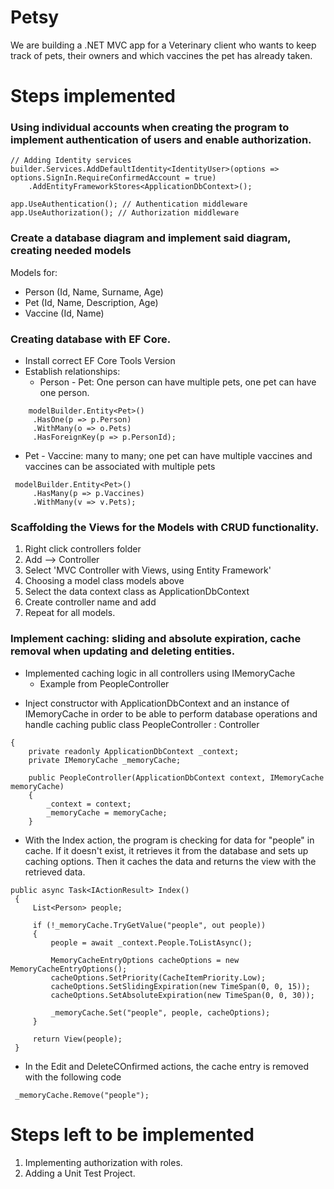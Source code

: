 # Petsy
We are building a .NET MVC app for a Veterinary client who wants to keep track of pets, their owners and which vaccines the pet has already taken.

# Steps implemented
### Using individual accounts when creating the program to implement authentication of users and enable authorization.
```<csharp>
// Adding Identity services
builder.Services.AddDefaultIdentity<IdentityUser>(options => options.SignIn.RequireConfirmedAccount = true)
    .AddEntityFrameworkStores<ApplicationDbContext>();

app.UseAuthentication(); // Authentication middleware
app.UseAuthorization(); // Authorization middleware
```
      
### Create a database diagram and implement said diagram, creating needed models
  Models for:
  * Person (Id, Name, Surname, Age)
  * Pet (Id, Name, Description, Age)
  * Vaccine (Id, Name)
### Creating database with EF Core.
* Install correct EF Core Tools Version
* Establish relationships:
  + Person - Pet: One person can have multiple pets, one pet can have one person.
```<csharp>
    modelBuilder.Entity<Pet>()
     .HasOne(p => p.Person)
     .WithMany(o => o.Pets)
     .HasForeignKey(p => p.PersonId);
```
  + Pet - Vaccine: many to many; one pet can have multiple vaccines and vaccines can be associated with multiple pets
```<csharp>
 modelBuilder.Entity<Pet>()
     .HasMany(p => p.Vaccines)
     .WithMany(v => v.Pets);
```
    
### Scaffolding the Views for the Models with CRUD functionality.
1. Right click controllers folder
2. Add --> Controller
3. Select 'MVC Controller with Views, using Entity Framework'
4. Choosing a model class models above
5. Select the data context class as ApplicationDbContext
6. Create controller name and add
7. Repeat for all models.
   
### Implement caching: sliding and absolute expiration, cache removal when updating and deleting entities.
* Implemented caching logic in all controllers using IMemoryCache
  - Example from PeopleController
  
 - Inject constructor with ApplicationDbContext and an instance of IMemoryCache in order to be able to perform database operations and handle caching
public class PeopleController : Controller
```<csharp>
{
    private readonly ApplicationDbContext _context;
    private IMemoryCache _memoryCache;

    public PeopleController(ApplicationDbContext context, IMemoryCache memoryCache)
    {
        _context = context;
        _memoryCache = memoryCache;
    }
```
- With the Index action, the program is checking for data for "people" in cache. If it doesn't exist, it retrieves it from the database and sets up caching options. Then it caches the data and returns the view with the retrieved data.
 ```<csharp>
public async Task<IActionResult> Index()
  {
      List<Person> people;

      if (!_memoryCache.TryGetValue("people", out people))
      {
          people = await _context.People.ToListAsync();

          MemoryCacheEntryOptions cacheOptions = new MemoryCacheEntryOptions();
          cacheOptions.SetPriority(CacheItemPriority.Low);
          cacheOptions.SetSlidingExpiration(new TimeSpan(0, 0, 15));
          cacheOptions.SetAbsoluteExpiration(new TimeSpan(0, 0, 30));

          _memoryCache.Set("people", people, cacheOptions);
      }

      return View(people);
  }
```

- In the Edit and DeleteCOnfirmed actions, the cache entry is removed with the following code
```<csharp>
 _memoryCache.Remove("people");
 ```
    

# Steps left to be implemented
1. Implementing authorization with roles.
2. Adding a Unit Test Project.
